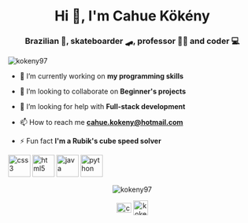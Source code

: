 <h1 align="center">Hi 👋, I'm Cahue Kökény</h1>
<h3 align="center">Brazilian 💚, skateboarder 🛹, professor 👨‍🏫  and coder 💻</h3>
<p align="left"> <img src="https://komarev.com/ghpvc/?username=kokeny97" alt="kokeny97" /> </p>

- 🔭 I’m currently working on **my programming skills**

- 👯 I’m looking to collaborate on **Beginner's projects**

- 🤔 I’m looking for help with **Full-stack development**

- 📫 How to reach me **cahue.kokeny@hotmail.com**

- ⚡ Fun fact **I'm a Rubik's cube speed solver**

<p align="left"><img src="https://devicons.github.io/devicon/devicon.git/icons/css3/css3-original-wordmark.svg" alt="css3" width="45" height="45"/> <img 
src="https://devicons.github.io/devicon/devicon.git/icons/html5/html5-original-wordmark.svg" alt="html5" width="45" height="45"/> <img 
src="https://devicons.github.io/devicon/devicon.git/icons/java/java-original-wordmark.svg" alt="java" width="45" height="45"/> <img 
src="https://devicons.github.io/devicon/devicon.git/icons/python/python-original-wordmark.svg" alt="python" width="45" height="45"/></p>
<p align="center"> <img src="https://github-readme-stats.vercel.app/api?username=kokeny97&show_icons=true" alt="kokeny97" /> </p>

<p align="center">
<a href="https://linkedin.com/in/cahuekokeny" target="blank"><img align="center" src="https://cdn.jsdelivr.net/npm/simple-icons@3.0.1/icons/linkedin.svg" alt="cahuekokeny" height="20" width="30" /></a>
<a href="https://dev.to/kokeny97" target="blank"><img align="center" src="https://cdn.jsdelivr.net/npm/simple-icons@3.0.1/icons/dev-dot-to.svg" alt="kokeny97" height="30" width="30" /></a>
</p>
